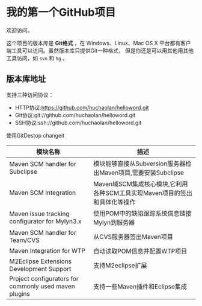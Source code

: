 # 我的第一个GitHub项目
欢迎访问。

这个项目的版本库是 **Git格式** ，在 Windows、Linux、Mac OS X
平台都有客户端工具可以访问。虽然版本库只提供Git一种格式，
但是你还是可以用其他用其他工具访问，如 ``svn`` 和 ``hg`` 。

## 版本库地址

支持三种访问协议：

* HTTP协议:https://github.com/huchaolan/helloword.git
* Git协议:git://github.com/huchaolan/helloword.git
* SSH协议:ssh://github.com/huchaolan/helloword.git

使用GitDestop changeit

模块名称|描述
-|-
Maven SCM handler for Subclipse|模块能够直接从Subversion服务器检出Maven项目,需要安装Subclipse
Maven SCM Integration|Maven域SCM集成核心模块,它利用各种SCM工具实现Maven项目的签出和具体化等操作
Maven issue tracking configurator for Mylyn3.x|使用POM中的缺陷跟踪系统信息链接Mylyn到服务器
Maven SCM handler for Team/CVS|从CVS服务器签出Maven项目
Maven Integration for WTP|自动读取POM信息并配置WTP项目
M2Eclipse Extensions Development Support|支持M2eclipse扩展
Project configurators for commonly used maven plugins|支持一些Maven插件和Eclipse集成
